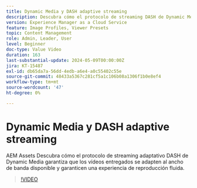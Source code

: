 ```yaml
---
title: Dynamic Media y DASH adaptive streaming
description: Descubra cómo el protocolo de streaming DASH de Dynamic Media garantiza una reproducción de vídeo fluida.
version: Experience Manager as a Cloud Service
feature: Image Profiles, Viewer Presets
topic: Content Management
role: Admin, Leader, User
level: Beginner
doc-type: Value Video
duration: 163
last-substantial-update: 2024-05-09T00:00:00Z
jira: KT-15487
exl-id: db65da7a-56dd-4edb-a6e4-a0c55402c55e
source-git-commit: 48433a5367c281cf5a1c106b08a1306f1b0e8ef4
workflow-type: tm+mt
source-wordcount: '47'
ht-degree: 0%

---
```


# Dynamic Media y DASH adaptive streaming

AEM Assets Descubra cómo el protocolo de streaming adaptativo DASH de Dynamic Media garantiza que los vídeos entregados se adapten al ancho de banda disponible y garanticen una experiencia de reproducción fluida.

>[!VIDEO](https://video.tv.adobe.com/v/3443620/?learn=on&captions=spa)
